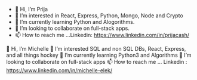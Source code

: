 - 👋 Hi, I’m Prija
- 👀 I’m interested in React, Express, Python, Mongo, Node and Crypto
- 🌱 I’m currently learning Python and Alogorithms.
- 💞️ I’m looking to collaborate on full-stack apps.
- 📫 How to reach me ...Linkedin: https://www.linkedin.com/in/prijacash/

<!---
prijacash/prijacash is a ✨ special ✨ repository because its `README.md` (this file) appears on your GitHub profile.
You can click the Preview link to take a look at your changes.
--->



👋 Hi, I’m Michelle
👀 I’m interested SQL and non SQL DBs, React, Express, and all things hockey
🌱 I’m currently learning Python3 and Algorithms
💞️ I’m looking to collaborate on full-stack apps
📫 How to reach me ... Linkedin : https://www.linkedin.com/in/michelle-elek/
